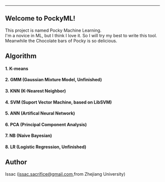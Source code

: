 ----------
Welcome to PockyML!
-----------------

This project is named Pocky Machine Learning.   
I'm a novice in ML, but I think I love it. So I will try my best to write this tool. Meanwhile the Chocolate bars of Pocky is so delicious.


Algorithm 
---------

#### 1. K-means
#### 2. GMM (Gaussian Mixture Model, Unfinished)
#### 3. KNN (K-Nearest Neighbor)
#### 4. SVM (Suport Vector Machine, based on LibSVM)
#### 5. ANN (Artifical Neural Network)
#### 6. PCA (Principal Component Analysis)
#### 7. NB (Naive Bayesian)
#### 8. LR (Logistic Regression, Unfinished)


Author 
------

Issac (issac.sacrifice@gmail.com,from Zhejiang University)

